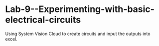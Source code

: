 # Lab-9--Experimenting-with-basic-electrical-circuits
Using System Vision Cloud to create circuits and input the outputs into excel.
